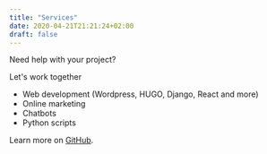 ```yaml
---
title: "Services"
date: 2020-04-21T21:21:24+02:00
draft: false
---
```


Need help with your project? 

Let's work together

* Web development (Wordpress, HUGO, Django, React and more)
* Online marketing
* Chatbots
* Python scripts

Learn more on [GitHub](https://github.com/radipawelec).


